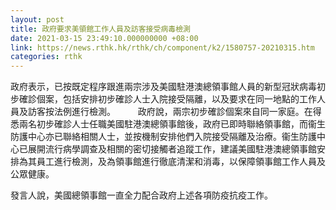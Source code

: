 ```yaml
---
layout: post
title: 政府要求美領館工作人員及訪客接受病毒檢測
date: 2021-03-15 23:49:10.000000000 +08:00
link: https://news.rthk.hk/rthk/ch/component/k2/1580757-20210315.htm
categories: rthk
---
```


政府表示，已按既定程序跟進兩宗涉及美國駐港澳總領事館人員的新型冠狀病毒初步確診個案，包括安排初步確診人士入院接受隔離，以及要求在同一地點的工作人員及訪客按法例進行檢測。
　　 
政府說，兩宗初步確診個案來自同一家庭。在得悉兩名初步確診人士任職美國駐港澳總領事館後，政府已即時聯絡領事館，而衞生防護中心亦已聯絡相關人士，並按機制安排他們入院接受隔離及治療。衞生防護中心已展開流行病學調查及相關的密切接觸者追蹤工作，建議美國駐港澳總領事館安排為其員工進行檢測，及為領事館進行徹底清潔和消毒，以保障領事館工作人員及公眾健康。

發言人說，美國總領事館一直全力配合政府上述各項防疫抗疫工作。
　　
